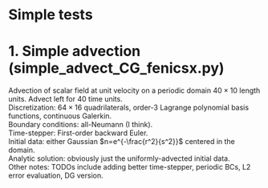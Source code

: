 # Simple tests

# 1. Simple advection (simple_advect_CG_fenicsx.py)

Advection of scalar field at unit velocity on a periodic domain $40 \times 10$ length units.  Advect left for $40$ time units.\
Discretization: $64 \times 16$ quadrilaterals, order-3 Lagrange polynomial basis functions, continuous Galerkin.\
Boundary conditions: all-Neumann (I think).\
Time-stepper: First-order backward Euler.\
Initial data: either Gaussian $n=e^{-\frac{r^2}{s^2}}$ centered in the domain.\
Analytic solution: obviously just the uniformly-advected initial data.\
Other notes: TODOs include adding better time-stepper, periodic BCs, L2 error evaluation, DG version.
